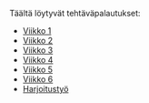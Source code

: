 Täältä löytyvät tehtäväpalautukset: 
- [Viikko 1](vko1/index.html)
- [Viikko 2](vko2.md)
- [Viikko 3]()
- [Viikko 4]()
- [Viikko 5]()
- [Viikko 6]()
- [Harjoitustyö]()
